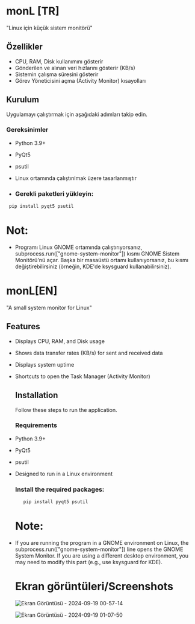 # monL [TR]
   "Linux için küçük sistem monitörü"

## Özellikler

- CPU, RAM, Disk kullanımını gösterir
- Gönderilen ve alınan veri hızlarını gösterir (KB/s)
- Sistemin çalışma süresini gösterir
- Görev Yöneticisini açma (Activity Monitor) kısayolları
  
## Kurulum
Uygulamayı çalıştırmak için aşağıdaki adımları takip edin.

### Gereksinimler
- Python 3.9+
- PyQt5
- psutil
- Linux ortamında çalıştırılmak üzere tasarlanmıştır

- ### Gerekli paketleri yükleyin:
```bash
 pip install pyqt5 psutil
```
# Not:
* Programı Linux GNOME ortamında çalıştırıyorsanız, subprocess.run(["gnome-system-monitor"]) kısmı GNOME Sistem Monitörü'nü açar. Başka bir masaüstü ortamı kullanıyorsanız, bu kısmı değiştirebilirsiniz (örneğin, KDE'de ksysguard kullanabilirsiniz).


# monL[EN]
   "A small system monitor for Linux"

   ## Features
- Displays CPU, RAM, and Disk usage
- Shows data transfer rates (KB/s) for sent and received data
- Displays system uptime
- Shortcuts to open the Task Manager (Activity Monitor)

  ## Installation
  Follow these steps to run the application.

  ### Requirements
- Python 3.9+
- PyQt5
- psutil
- Designed to run in a Linux environment

  ### Install the required packages:
  ```bash
     pip install pyqt5 psutil
  ```
  # Note:
* If you are running the program in a GNOME environment on Linux, the subprocess.run(["gnome-system-monitor"]) line opens the GNOME System Monitor. If you are using a different desktop environment, you may need to modify this part (e.g., use ksysguard for KDE).


  # Ekran görüntüleri/Screenshots
  ![Ekran Görüntüsü - 2024-09-19 00-57-14](https://github.com/user-attachments/assets/7169bc8a-8ee3-488c-a6f6-85620b9432b0)
  
  ![Ekran Görüntüsü - 2024-09-19 01-07-50](https://github.com/user-attachments/assets/a10734c1-1d99-4a7b-8e75-3f7795176ea2)


  
   
